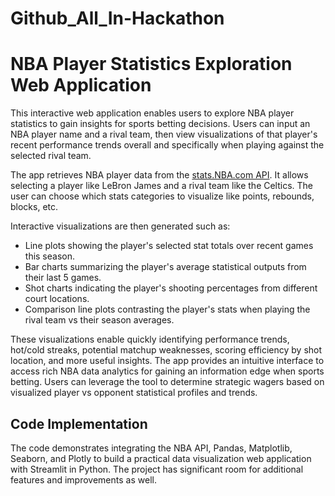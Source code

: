 # Github_All_In-Hackathon

# NBA Player Statistics Exploration Web Application

This interactive web application enables users to explore NBA player statistics to gain insights for sports betting decisions. Users can input an NBA player name and a rival team, then view visualizations of that player's recent performance trends overall and specifically when playing against the selected rival team.

The app retrieves NBA player data from the [stats.NBA.com API](https://www.nba.com/stats/). It allows selecting a player like LeBron James and a rival team like the Celtics. The user can choose which stats categories to visualize like points, rebounds, blocks, etc.

Interactive visualizations are then generated such as:

- Line plots showing the player's selected stat totals over recent games this season.
- Bar charts summarizing the player's average statistical outputs from their last 5 games.
- Shot charts indicating the player's shooting percentages from different court locations.
- Comparison line plots contrasting the player's stats when playing the rival team vs their season averages.

These visualizations enable quickly identifying performance trends, hot/cold streaks, potential matchup weaknesses, scoring efficiency by shot location, and more useful insights. The app provides an intuitive interface to access rich NBA data analytics for gaining an information edge when sports betting. Users can leverage the tool to determine strategic wagers based on visualized player vs opponent statistical profiles and trends.

## Code Implementation

The code demonstrates integrating the NBA API, Pandas, Matplotlib, Seaborn, and Plotly to build a practical data visualization web application with Streamlit in Python. The project has significant room for additional features and improvements as well.
